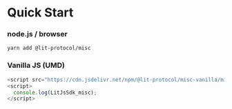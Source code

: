 # Quick Start

### node.js / browser

```
yarn add @lit-protocol/misc
```

### Vanilla JS (UMD)

```js
<script src="https://cdn.jsdelivr.net/npm/@lit-protocol/misc-vanilla/misc.js"></script>
<script>
  console.log(LitJsSdk_misc);
</script>
```